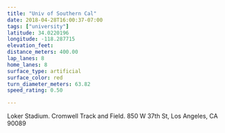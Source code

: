 ```yaml
---
title: "Univ of Southern Cal"
date: 2018-04-28T16:00:37-07:00
tags: ["university"]
latitude: 34.0220196
longitude: -118.287715
elevation_feet:
distance_meters: 400.00
lap_lanes: 8
home_lanes: 8
surface_type: artificial
surface_color: red
turn_diameter_meters: 63.82
speed_rating: 0.50

---
```

Loker Stadium. Cromwell Track and Field. 850 W 37th St, Los Angeles, CA 90089
<!--more-->
